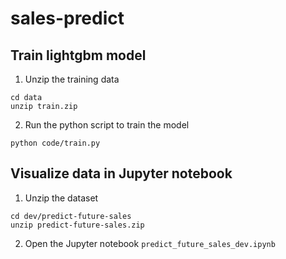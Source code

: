 # sales-predict


## Train lightgbm model
1. Unzip the training data

```
cd data
unzip train.zip
```

2. Run the python script to train the model

`python code/train.py`


## Visualize data in Jupyter notebook

1. Unzip the dataset

``` 
cd dev/predict-future-sales
unzip predict-future-sales.zip
```

2. Open the Jupyter notebook `predict_future_sales_dev.ipynb`
